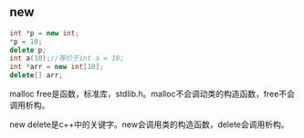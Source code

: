 ## new

```c++
int *p = new int;
*p = 10;
delete p;
int a(10);//等价于int a = 10;
int *arr = new int[10];
delete[] arr;
```

malloc free是函数，标准库，stdlib.h。malloc不会调动类的构造函数，free不会调用析构。

new delete是c++中的关键字。new会调用类的构造函数，delete会调用析构。